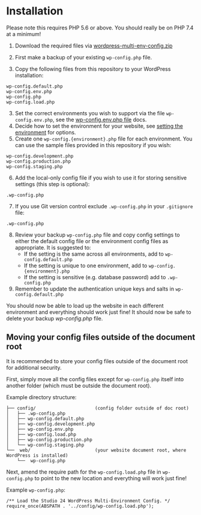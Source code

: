 # Installation

Please note this requires PHP 5.6 or above. You should really be on PHP 7.4 at a minimum!

1. Download the required files via [wordpress-multi-env-config.zip](https://github.com/studio24/wordpress-multi-env-config/releases/latest/download/wordpress-multi-env-config.zip)
2. First make a backup of your existing `wp-config.php` file.

1. Copy the following files from this repository to your WordPress installation:

```
wp-config.default.php
wp-config.env.php
wp-config.php
wp-config.load.php
```

3. Set the correct environments you wish to support via the file `wp-config.env.php`, see the [wp-config.env.php file](wp-config-env.md) docs.
4. Decide how to set the environment for your website, see [setting the environment](setting-the-environment.md) for options.
5. Create one `wp-config.{environment}.php` file for each environment. You can use the sample files provided in this repository if you wish:

```
wp-config.development.php
wp-config.production.php
wp-config.staging.php
```

6. Add the local-only config file if you wish to use it for storing sensitive settings (this step is optional):

```
.wp-config.php
```

7. If you use Git version control exclude `.wp-config.php` in your `.gitignore` file:

```
.wp-config.php
```

8. Review your backup `wp-config.php` file and copy config settings to either the default config file or the environment config files as appropriate. It is suggested to:
    * If the setting is the same across all environments, add to `wp-config.default.php`
    * If the setting is unique to one environment, add to `wp-config.{environment}.php`
    * If the setting is sensitive (e.g. database password) add to `.wp-config.php`
9. Remember to update the authentication unique keys and salts in `wp-config.default.php`


You should now be able to load up the website in each different environment and everything should work just fine! It should now be safe to delete your backup *wp-config.php* file.

## Moving your config files outside of the document root

It is recommended to store your config files outside of the document root for additional security.

First, simply move all the config files except for `wp-config.php` itself into another folder (which must be outside the 
document root).

Example directory structure:

```
├── config/                      (config folder outside of doc root)
│   ├── .wp-config.php
│   ├── wp-config.default.php    
│   ├── wp-config.development.php
│   ├── wp-config.env.php
│   ├── wp-config.load.php
│   ├── wp-config.production.php
│   └── wp-config.staging.php
└──  web/                        (your website document root, where WordPress is installed)
    └──  wp-config.php               
```

Next, amend the require path for the `wp-config.load.php` file in `wp-config.php` to point to the new location and everything will work just fine!

Example `wp-config.php`:

```
/** Load the Studio 24 WordPress Multi-Environment Config. */
require_once(ABSPATH . '../config/wp-config.load.php');
```